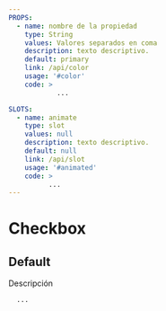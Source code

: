 ```yaml
---
PROPS:
  - name: nombre de la propiedad
    type: String
    values: Valores separados en coma
    description: texto descriptivo.
    default: primary
    link: /api/color
    usage: '#color'
    code: >
            ...

SLOTS:
  - name: animate
    type: slot
    values: null
    description: texto descriptivo.
    default: null
    link: /api/slot
    usage: '#animated'
    code: >
          ...
---
```


# Checkbox

<card>

## Default

<docs-warn />

Descripción

<div slot="example">
  <Checkbox-default />
</div>

<div slot="template">

  ```html{3,4,5}
    ...
  ```

</div>

</card>